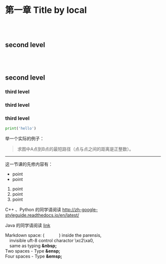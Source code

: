 # 第一章 Title by local

<br></br>
## second level

<br></br>
## second level

### third level

### third level

### third level


```python
print('hello')
```

举一个实际的例子：
>求图中A点到B点的最短路径（点与点之间的距离是正整数）。

---

这一节课的先修内容有：
* point
* point

1. point
2. point
3. point

C++ 、Python 的同学请阅读
http://zh-google-styleguide.readthedocs.io/en/latest/

Java 的同学请阅读 [link](https://google.github.io/styleguide/javaguide.html)


Markdown space: (            ) inside the parensis, \
&emsp;invisible uft-8 control charactor \xc2\xa0, \
&emsp;same as typing __\&nbsp;__ \
Two spaces - Type __\&ensp;__ \
Four spaces - Type __\&emsp;__
